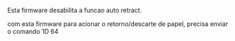Esta firmware desabilita a funcao auto retract.

com esta firmware para acionar o retorno/descarte de papel, precisa enviar o comando 1D 64